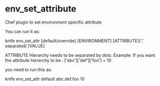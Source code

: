 env_set_attribute
=================

Chef plugin to set environment specific attribute

You can run it as:

knife env_set_attr [default/override] [ENVIRONMENT] [ATTRIBUTE]('.' separated) [VALUE]

ATTRIBUTE Hierarchy needs to be separated by dots. Example:
If you want the attribute hierarchy to be :
['abc']['def']['foo'] = 10

you need to run this as:

knife env_set_attr default <Name of environment> abc.def.foo 10
